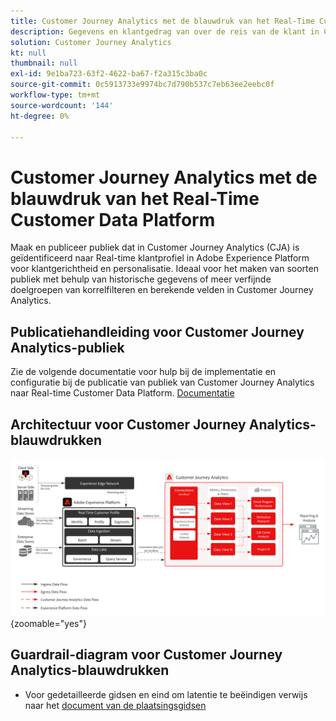 ```yaml
---
title: Customer Journey Analytics met de blauwdruk van het Real-Time Customer Data Platform
description: Gegevens en klantgedrag van over de reis van de klant in Customer Journey Analytics verenigen en analyseren, publiek van CJA tot RTCDP publiceren
solution: Customer Journey Analytics
kt: null
thumbnail: null
exl-id: 9e1ba723-63f2-4622-ba67-f2a315c3ba0c
source-git-commit: 0c5913733e9974bc7d790b537c7eb63ee2eebc0f
workflow-type: tm+mt
source-wordcount: '144'
ht-degree: 0%

---
```


# Customer Journey Analytics met de blauwdruk van het Real-Time Customer Data Platform

Maak en publiceer publiek dat in Customer Journey Analytics (CJA) is geïdentificeerd naar Real-time klantprofiel in Adobe Experience Platform voor klantgerichtheid en personalisatie. Ideaal voor het maken van soorten publiek met behulp van historische gegevens of meer verfijnde doelgroepen van korrelfilteren en berekende velden in Customer Journey Analytics.

## Publicatiehandleiding voor Customer Journey Analytics-publiek

Zie de volgende documentatie voor hulp bij de implementatie en configuratie bij de publicatie van publiek van Customer Journey Analytics naar Real-time Customer Data Platform. [ Documentatie ](https://experienceleague.adobe.com/docs/analytics-platform/using/cja-components/audiences/publish.html)

## Architectuur voor Customer Journey Analytics-blauwdrukken

![ diagram van de Architectuur ](assets/CJA.svg){zoomable="yes"}

## Guardrail-diagram voor Customer Journey Analytics-blauwdrukken

* Voor gedetailleerde gidsen en eind om latentie te beëindigen verwijs naar het [ document van de plaatsingsgidsen ](../experience-platform/guardrails.md)